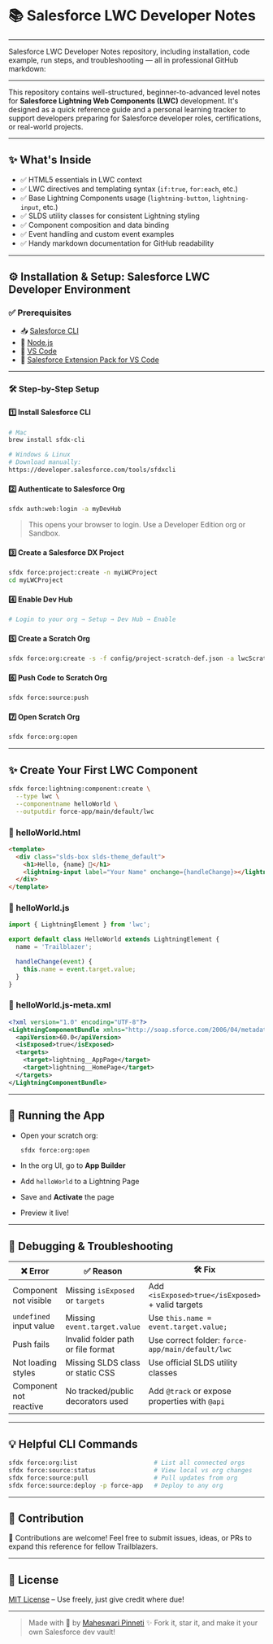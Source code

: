 # 📚 Salesforce LWC Developer Notes

---
 Salesforce LWC Developer Notes repository, including installation, code example, run steps, and troubleshooting — all in professional GitHub markdown:

---

This repository contains well-structured, beginner-to-advanced level notes for **Salesforce Lightning Web Components (LWC)** development. It's designed as a quick reference guide and a personal learning tracker to support developers preparing for Salesforce developer roles, certifications, or real-world projects.

---

## ✨ What's Inside

- ✅ HTML5 essentials in LWC context
- ✅ LWC directives and templating syntax (`if:true`, `for:each`, etc.)
- ✅ Base Lightning Components usage (`lightning-button`, `lightning-input`, etc.)
- ✅ SLDS utility classes for consistent Lightning styling
- ✅ Component composition and data binding
- ✅ Event handling and custom event examples
- ✅ Handy markdown documentation for GitHub readability

---

## ⚙️ Installation & Setup: Salesforce LWC Developer Environment

### ✅ Prerequisites

- 📥 [Salesforce CLI](https://developer.salesforce.com/tools/sfdxcli)
- 🧠 [Node.js](https://nodejs.org/)
- 🧩 [VS Code](https://code.visualstudio.com/)
- 🧩 [Salesforce Extension Pack for VS Code](https://marketplace.visualstudio.com/items?itemName=salesforce.salesforcedx-vscode)

---

### 🛠️ Step-by-Step Setup

#### 1️⃣ Install Salesforce CLI

```bash
# Mac
brew install sfdx-cli

# Windows & Linux
# Download manually:
https://developer.salesforce.com/tools/sfdxcli
````

#### 2️⃣ Authenticate to Salesforce Org

```bash
sfdx auth:web:login -a myDevHub
```

> This opens your browser to login. Use a Developer Edition org or Sandbox.

#### 3️⃣ Create a Salesforce DX Project

```bash
sfdx force:project:create -n myLWCProject
cd myLWCProject
```

#### 4️⃣ Enable Dev Hub

```bash
# Login to your org → Setup → Dev Hub → Enable
```

#### 5️⃣ Create a Scratch Org

```bash
sfdx force:org:create -s -f config/project-scratch-def.json -a lwcScratch
```

#### 6️⃣ Push Code to Scratch Org

```bash
sfdx force:source:push
```

#### 7️⃣ Open Scratch Org

```bash
sfdx force:org:open
```

---

## ✨ Create Your First LWC Component

```bash
sfdx force:lightning:component:create \
  --type lwc \
  --componentname helloWorld \
  --outputdir force-app/main/default/lwc
```

### 📄 helloWorld.html

```html
<template>
  <div class="slds-box slds-theme_default">
    <h1>Hello, {name} 👋</h1>
    <lightning-input label="Your Name" onchange={handleChange}></lightning-input>
  </div>
</template>
```

### 📄 helloWorld.js

```javascript
import { LightningElement } from 'lwc';

export default class HelloWorld extends LightningElement {
  name = 'Trailblazer';

  handleChange(event) {
    this.name = event.target.value;
  }
}
```

### 📄 helloWorld.js-meta.xml

```xml
<?xml version="1.0" encoding="UTF-8"?>
<LightningComponentBundle xmlns="http://soap.sforce.com/2006/04/metadata">
  <apiVersion>60.0</apiVersion>
  <isExposed>true</isExposed>
  <targets>
    <target>lightning__AppPage</target>
    <target>lightning__HomePage</target>
  </targets>
</LightningComponentBundle>
```

---

## 🚀 Running the App

* Open your scratch org:

  ```bash
  sfdx force:org:open
  ```

* In the org UI, go to **App Builder**

* Add `helloWorld` to a Lightning Page

* Save and **Activate** the page

* Preview it live!

---

## 🐞 Debugging & Troubleshooting

| ❌ Error                 | ✅ Reason                           | 🛠️ Fix                                           |
| ----------------------- | ---------------------------------- | ------------------------------------------------- |
| Component not visible   | Missing `isExposed` or `targets`   | Add `<isExposed>true</isExposed>` + valid targets |
| `undefined` input value | Missing `event.target.value`       | Use `this.name = event.target.value;`             |
| Push fails              | Invalid folder path or file format | Use correct folder: `force-app/main/default/lwc`  |
| Not loading styles      | Missing SLDS class or static CSS   | Use official SLDS utility classes                 |
| Component not reactive  | No tracked/public decorators used  | Add `@track` or expose properties with `@api`     |

---

## 💡 Helpful CLI Commands

```bash
sfdx force:org:list                     # List all connected orgs
sfdx force:source:status                # View local vs org changes
sfdx force:source:pull                  # Pull updates from org
sfdx force:source:deploy -p force-app   # Deploy to any org
```

---

## 🤝 Contribution

🙌 Contributions are welcome!
Feel free to submit issues, ideas, or PRs to expand this reference for fellow Trailblazers.

---

## 📌 License

[MIT License](LICENSE) – Use freely, just give credit where due!

---

> Made with 💙 by [Maheswari Pinneti](https://www.linkedin.com/in/maheswari-pinneti)
> ✨ Fork it, star it, and make it your own Salesforce dev vault!

